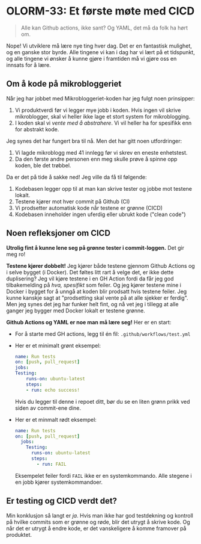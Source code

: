 # OLORM-33: Et første møte med CICD

> Alle kan Github actions, ikke sant?
> Og YAML, det må da folk ha hørt om.

Nope!
Vi utviklere må lære nye ting hver dag.
Det er en fantastisk mulighet, og en ganske stor byrde.
Alle tingene vi kan i dag har vi lært på et tidspunkt, og alle tingene vi ønsker å kunne gjøre i framtiden må vi gjøre oss en innsats for å lære.

## Om å kode på mikrobloggeriet

Når jeg har jobbet med Mikrobloggeriet-koden har jeg fulgt noen prinsipper:

1. Vi produktverdi før vi legger mye jobb i koden.
   Hvis ingen vil skrive mikroblogger, skal vi heller ikke lage et stort system for mikroblogging.
2. I koden skal vi _vente med å abstrahere_.
   Vi vil heller ha for spesifikk enn for abstrakt kode.

Jeg synes det har fungert bra til nå.
Men det har gitt noen utfordringer:

1. Vi lagde mikroblogg med 41 innlegg før vi skrev en eneste enhetstest.
2. Da den første andre personen enn meg skulle prøve å spinne opp koden, ble det trøbbel.

Da er det på tide å sakke ned!
Jeg ville da få til følgende:

1. Kodebasen legger opp til at man kan skrive tester og jobbe mot testene lokalt.
2. Testene kjører mot hver commit på Github (CI)
3. Vi prodsetter automatisk kode når testene er grønne (CICD)
4. Kodebasen inneholder ingen uferdig eller ubrukt kode ("clean code")

## Noen refleksjoner om CICD

**Utrolig fint å kunne lene seg på grønne tester i commit-loggen.**
Det gir meg ro!

**Testene kjører dobbelt!**
Jeg kjører både testene gjennom Github Actions og i selve bygget (i Docker).
Det føltes litt rart å velge det, er ikke dette duplisering?
Jeg vil kjøre testene i en GH Action fordi da får jeg god tilbakemelding på _hva, spesifikt_ som feiler.
Og jeg kjører testene mine i Docker i bygget for å unngå at koden blir prodsatt hvis testene feiler.
Jeg kunne kanskje sagt at "prodsetting skal vente på at alle sjekker er ferdig".
Men jeg synes det jeg har funker helt fint, og nå vet jeg i tillegg at alle ganger jeg bygger med Docker lokalt er testene grønne.

**Github Actions og YAML er noe man må lære seg!**
Her er en start:

- For å starte med GH actions, legg til én fil: `.github/workflows/test.yml`

- Her er et minimalt grønt eksempel:

  ```yaml
  name: Run tests
  on: [push, pull_request]
  jobs:
  Testing:
      runs-on: ubuntu-latest
      steps:
      - run: echo success!
  ```
  
  Hvis du legger til denne i repoet ditt, bør du se en liten grønn prikk ved siden av commit-ene dine.
  
- Her er et minmalt rødt eksempel:

  ```yaml
  name: Run tests
  on: [push, pull_request]
    jobs:
      Testing:
        runs-on: ubuntu-latest
        steps:
          - run: FAIL
  ```
  
  Eksempelet feiler fordi `FAIL` ikke er en systemkommando.
  Alle stegene i en jobb kjører systemkommandoer.

## Er testing og CICD verdt det?

Min konklusjon så langt er _ja_.
Hvis man ikke har god testdekning og kontroll på hvilke commits som er grønne og røde, blir det utrygt å skrive kode.
Og når det er utrygt å endre kode, er det vanskeligere å komme framover på produktet.
